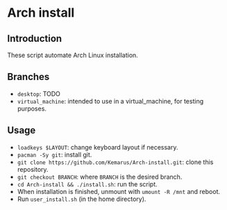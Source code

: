 # Arch install

## Introduction
These script automate Arch Linux installation.

## Branches
- `desktop`: TODO
- `virtual_machine`: intended to use in a virtual_machine, for testing purposes.

## Usage
- `loadkeys $LAYOUT`: change keyboard layout if necessary.
- `pacman -Sy git`: install git.
- `git clone https://github.com/Kemarus/Arch-install.git`: clone this repository.
- `git checkout BRANCH`: where `BRANCH` is the desired branch.
- `cd Arch-install && ./install.sh`: run the script.
- When installation is finished, unmount with `umount -R /mnt` and reboot.
- Run `user_install.sh` (in the home directory).
